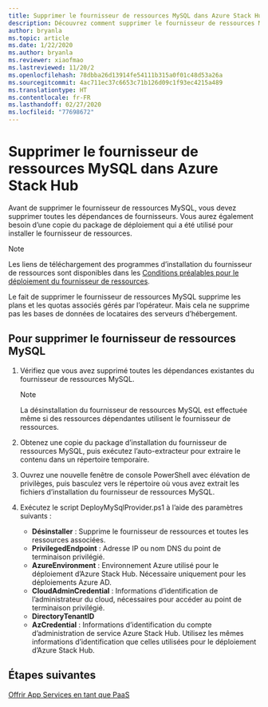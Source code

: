 ```yaml
---
title: Supprimer le fournisseur de ressources MySQL dans Azure Stack Hub
description: Découvrez comment supprimer le fournisseur de ressources MySQL de votre déploiement Azure Stack Hub.
author: bryanla
ms.topic: article
ms.date: 1/22/2020
ms.author: bryanla
ms.reviewer: xiaofmao
ms.lastreviewed: 11/20/2
ms.openlocfilehash: 78dbba26d13914fe54111b315a0f01c48d53a26a
ms.sourcegitcommit: 4ac711ec37c6653c71b126d09c1f93ec4215a489
ms.translationtype: HT
ms.contentlocale: fr-FR
ms.lasthandoff: 02/27/2020
ms.locfileid: "77698672"
---
```

# <a name="remove-the-mysql-resource-provider-in-azure-stack-hub"></a>Supprimer le fournisseur de ressources MySQL dans Azure Stack Hub

Avant de supprimer le fournisseur de ressources MySQL, vous devez supprimer toutes les dépendances de fournisseurs. Vous aurez également besoin d’une copie du package de déploiement qui a été utilisé pour installer le fournisseur de ressources.

> [!NOTE]
> Les liens de téléchargement des programmes d’installation du fournisseur de ressources sont disponibles dans les [Conditions préalables pour le déploiement du fournisseur de ressources](./azure-stack-mysql-resource-provider-deploy.md#prerequisites).

Le fait de supprimer le fournisseur de ressources MySQL supprime les plans et les quotas associés gérés par l’opérateur. Mais cela ne supprime pas les bases de données de locataires des serveurs d’hébergement.

## <a name="to-remove-the-mysql-resource-provider"></a>Pour supprimer le fournisseur de ressources MySQL

1. Vérifiez que vous avez supprimé toutes les dépendances existantes du fournisseur de ressources MySQL.

   > [!NOTE]
   > La désinstallation du fournisseur de ressources MySQL est effectuée même si des ressources dépendantes utilisent le fournisseur de ressources.
  
2. Obtenez une copie du package d’installation du fournisseur de ressources MySQL, puis exécutez l’auto-extracteur pour extraire le contenu dans un répertoire temporaire.
3. Ouvrez une nouvelle fenêtre de console PowerShell avec élévation de privilèges, puis basculez vers le répertoire où vous avez extrait les fichiers d’installation du fournisseur de ressources MySQL.
4. Exécutez le script DeployMySqlProvider.ps1 à l’aide des paramètres suivants :
    - **Désinstaller** : Supprime le fournisseur de ressources et toutes les ressources associées.
    - **PrivilegedEndpoint** : Adresse IP ou nom DNS du point de terminaison privilégié.
    - **AzureEnvironment** : Environnement Azure utilisé pour le déploiement d’Azure Stack Hub. Nécessaire uniquement pour les déploiements Azure AD.
    - **CloudAdminCredential** : Informations d’identification de l’administrateur du cloud, nécessaires pour accéder au point de terminaison privilégié.
    - **DirectoryTenantID**
    - **AzCredential** : Informations d’identification du compte d’administration de service Azure Stack Hub. Utilisez les mêmes informations d’identification que celles utilisées pour le déploiement d’Azure Stack Hub.

## <a name="next-steps"></a>Étapes suivantes

[Offrir App Services en tant que PaaS](azure-stack-app-service-overview.md)
